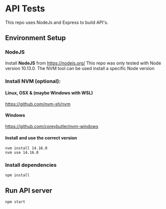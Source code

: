 # API Tests

This repo uses NodeJs and Express to build API's.

## Environment Setup

### NodeJS

Install **NodeJS** from https://nodejs.org/
This repo was only tested with Node version 10.13.0. The NVM tool can be used install a specific Node version

### Install NVM (optional):

#### Linux, OSX & (maybe Windows with WSL)
https://github.com/nvm-sh/nvm

#### Windows
https://github.com/coreybutler/nvm-windows

#### Install and use the correct version

```
nvm install 14.16.0
nvm use 14.16.0
```

### Install dependencies

```
npm install
```

## Run API server

```
npm start
```

